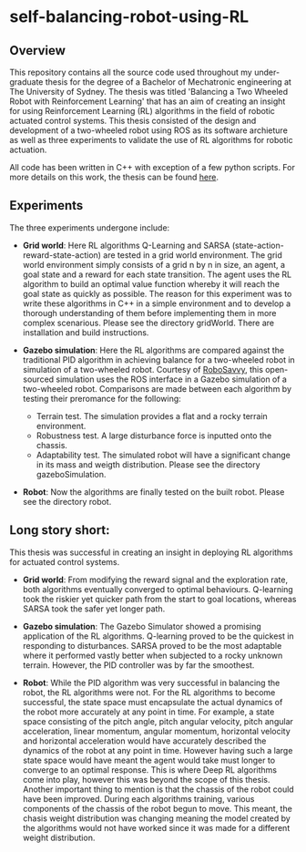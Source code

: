 # self-balancing-robot-using-RL

## Overview
This repository contains all the source code used throughout my under-graduate thesis for the degree of a Bachelor of Mechatronic engineering at The University of Sydney. The thesis was titled 'Balancing a Two Wheeled Robot with Reinforcement Learning' that has an aim of creating an insight for using Reinforcement Learning (RL) algorithms in the field of robotic actuated control systems. This thesis consisted of the design and development of a two-wheeled robot using ROS as its software archieture as well as three experiments to validate the use of RL algorithms for robotic actuation.

All code has been written in C++ with exception of a few python scripts. 
For more details on this work, the thesis can be found [here](https://drive.google.com/file/d/1MVEZyo-GdvuNdoyFfX_ztGe7zIYsXT4Z/view?usp=sharing). 

## Experiments
The three experiments undergone include:

- **Grid world**:
Here RL algorithms Q-Learning and SARSA (state-action-reward-state-action) are tested in a grid world environment. The grid world environment simply consists of a grid n by n in size, an agent, a goal state and a reward for each state transition. The agent uses the RL algorithm to build an optimal value function whereby it will reach the goal state as quickly as possible. The reason for this experiment was to write these algorithms in C++ in a simple environment and to develop a thorough understanding of them before implementing them in more complex scenarious. 
Please see the directory gridWorld. There are installation and build instructions. 

- **Gazebo simulation**:
Here the RL algorithms are compared against the traditional PID algorithm in achieving balance for a two-wheeled robot in simulation of a two-wheeled robot. Courtesy of [RoboSavvy](http://wiki.ros.org/Robots/RoboSavvy-Balance), this open-sourced simulation uses the ROS interface in a Gazebo simulation of a two-wheeled robot. Comparisons are made between each algorithm by testing their preromance for the following:
    - Terrain test. The simulation provides a flat and a rocky terrain environment.
    - Robustness test. A large disturbance force is inputted onto the chassis.
    - Adaptability test. The simulated robot will have a significant change in its mass and weigth distribution. 
Please see the directory gazeboSimulation.

- **Robot**:
Now the algorithms are finally tested on the built robot. 
Please see the directory robot.



## Long story short:
This thesis was successful in creating an insight in deploying RL algorithms for actuated control systems.
- **Grid world**:
From modifying the reward signal and the exploration rate, both algorithms eventually converged to optimal behaviours. Q-learning took the riskier yet quicker path from the start to goal locations, whereas SARSA took the safer yet longer path.

- **Gazebo simulation**:
The Gazebo Simulator showed a promising application of the RL algorithms. Q-learning proved to be the quickest in responding to disturbances. SARSA proved to be the most adaptable where it performed vastly better when subjected to a rocky unknown terrain. However, the PID controller was by far the smoothest.

- **Robot**:
While the PID algorithm was very successful in balancing the robot, the RL algorithms were not. For the RL algorithms to become successful, the state space must encapsulate the actual dynamics of the robot more accurately at any point in time. For example, a state space consisting of the pitch angle, pitch angular velocity, pitch angular acceleration, linear momentum, angular momentum, horizontal velocity and horizontal acceleration would have accurately described the dynamics of the robot at any point in time. However having such a large state space would have meant the agent would take must longer to converge to an optimal response. This is where Deep RL algorithms come into play, however this was beyond the scope of this thesis. 
Another important thing to mention is that the chassis of the robot could have been improved. During each algorithms training, various components of the chassis of the robot begun to move. This meant, the chasis weight distribution was changing meaning the model created by the algorithms would not have worked since it was made for a different weight distribution. 











